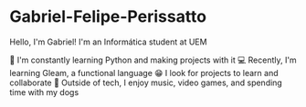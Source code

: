 # Gabriel-Felipe-Perissatto
Hello, I'm Gabriel! I'm an Informática student at UEM

🤖 I'm constantly learning Python and making projects with it
💻 Recently, I'm learning Gleam, a functional language
😁 I look for projects to learn and collaborate
🖤 Outside of tech, I enjoy music, video games, and spending time with my dogs
